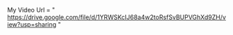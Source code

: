 My Video Url = " https://drive.google.com/file/d/1YRWSKcIJ68a4w2toRsfSvBUPVGhXd9ZH/view?usp=sharing "